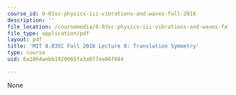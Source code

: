 ```yaml
---
course_id: 8-03sc-physics-iii-vibrations-and-waves-fall-2016
description: ''
file_location: /coursemedia/8-03sc-physics-iii-vibrations-and-waves-fall-2016/6a1864aebb1920965fa3a077ea66f684_MIT8_03SCF16_Lec8.pdf
file_type: application/pdf
layout: pdf
title: 'MIT 8.03SC Fall 2016 Lecture 8: Translation Symmetry'
type: course
uid: 6a1864aebb1920965fa3a077ea66f684

---
```

None